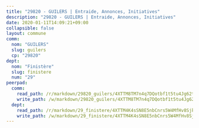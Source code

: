 ```yaml
---
title: "29820 - GUILERS | Entraide, Annonces, Initiatives"
description: "29820 - GUILERS | Entraide, Annonces, Initiatives"
date: 2020-01-11T14:09:21+09:00
collapsible: false
layout: commune
comm:
  nom: "GUILERS"
  slug: guilers
  cp: "29820"
dept:
  nom: "Finistère"
  slug: finistere
  num: "29"
peerpad:
  comm:
    read_path: /r/markdown/29820_guilers/4XTTM8TM7n4q7DQotbf1t5tu4Jg62teq8CKYgxBeZH543JgYP
    write_path: /w/markdown/29820_guilers/4XTTM8TM7n4q7DQotbf1t5tu4Jg62teq8CKYgxBeZH543JgYP-K3TgUcysMFbJ7QYue3TSC4DAb4DGbe6chBxfvVDVuH1iFuhXZ1URtddUGb6C6ZJJHQ8xPcRNrhw9SUccZKKsys75KYuUnZM3z2BZyHsbFnJfGzBSkbfwh2pTmzqFWNvvq52TXN2b
  dept:
    read_path: /r/markdown/29_finistere/4XTTM4K4sSN8E5nbCnrs5W4MfHv8SjkZXZkMiZwJKZCUFreuC
    write_path: /w/markdown/29_finistere/4XTTM4K4sSN8E5nbCnrs5W4MfHv8SjkZXZkMiZwJKZCUFreuC-K3TgUmttHvLKDBu5vxQ3oPzTia91UxXiaB3vEFjsHJiDiJD9aQfr6ibvcPa75Eo3oX7ob78s9tVxCKrtPM9bLAmDziVCSFjEgZbp3rqL8Ji8Q5aZhxfTcqkGX75WxHS6TQxtiQQ6
---
```


